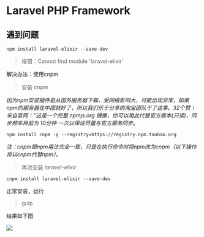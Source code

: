 # Laravel PHP Framework

## 遇到问题
	npm install laravel-elixir --save-dev

>报错：Cannot find module 'laravel-elixir'

解决办法：使用cnpm

>安装 cnpm

*因为npm安装插件是从国外服务器下载，受网络影响大，可能出现异常，如果npm的服务器在中国就好了，所以我们乐于分享的淘宝团队干了这事。32个赞！来自官网：“这是一个完整 npmjs.org 镜像，你可以用此代替官方版本(只读)，同步频率目前为 10分钟 一次以保证尽量与官方服务同步*。
	
	npm install cnpm -g --registry=https://registry.npm.taobao.org

*注：cnpm跟npm用法完全一致，只是在执行命令时将npm改为cnpm（以下操作将以cnpm代替npm）。*

>再次安装 *laravel-elixir*

	cnpm install laravel-elixir --save-dev

正常安装，运行
>gulp


结果如下图

![](https://github.com/zxx1988328/la_blog_test/blob/master/img/phpunit_run.png)